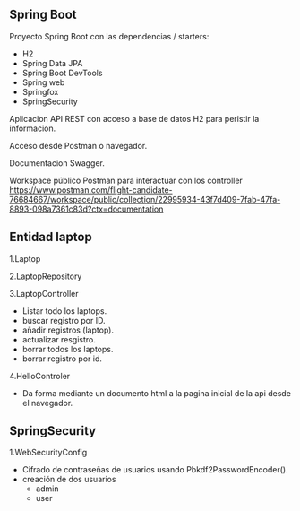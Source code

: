 ## Spring Boot
Proyecto Spring Boot con las dependencias / starters:
* H2
* Spring Data JPA
* Spring Boot DevTools
* Spring web
* Springfox
* SpringSecurity

Aplicacion API REST con acceso a base de datos H2 para
peristir la informacion.

Acceso desde Postman o navegador.

Documentacion Swagger.

Workspace público Postman para interactuar con los controller
https://www.postman.com/flight-candidate-76684667/workspace/public/collection/22995934-43f7d409-7fab-47fa-8893-098a7361c83d?ctx=documentation

## Entidad laptop

1.Laptop

2.LaptopRepository

3.LaptopController
 * Listar todo los laptops.
 * buscar registro por ID.
 * añadir registros (laptop).
 * actualizar resgistro.
 * borrar todos los laptops.
 * borrar registro por id.

4.HelloControler
* Da forma mediante un documento html a la pagina inicial de la 
    api desde el navegador.

## SpringSecurity
1.WebSecurityConfig
* Cifrado de contraseñas de usuarios usando Pbkdf2PasswordEncoder().
* creación de dos usuarios 
    * admin
    * user